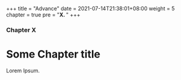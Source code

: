 +++
title = "Advance"
date = 2021-07-14T21:38:01+08:00
weight = 5
chapter = true
pre = "<b>X. </b>"
+++

### Chapter X

# Some Chapter title

Lorem Ipsum.